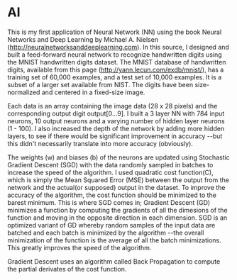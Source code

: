 # AI
This is my first application of Neural Network (NN) using the book Neural Networks and Deep Learning by Michael A. Nielsen (http://neuralnetworksanddeeplearning.com). 
In this source, I designed and built a feed-forward neural network to recognize handwritten digits using the MNIST handwritten digits dataset. The MNIST database of handwritten digits, available from this page (http://yann.lecun.com/exdb/mnist/), has a training set of 60,000 examples, and a test set of 10,000 examples. It is a subset of a larger set available from NIST. The digits have been size-normalized and centered in a fixed-size image.

Each data is an array containing the image data (28 x 28 pixels) and the corresponding output digit output[0...9]. I built a 3 layer NN with 784 input neurons, 10 output neurons and a varying number of hidden layer neurons (1 - 100). I also increased the depth of the network by adding more hidden layers, to see if there would be significant improvement in accuracy --but this didn't necessarily translate into more accuracy (obviously).

The weights (w) and biases (b) of the neurons are updated using Stochastic Gradient Descent (SGD) with the data randomly sampled in batches to increase the speed of the algorithm. I used quadratic cost function(C), which is simply the Mean Squared Error (MSE) between the output from the network and the actual(or supposed) output in the dataset. To improve the accuracy of the algorithm, the cost function should be minimized to the barest minimum. This is where SGD comes in; Gradient Descent (GD) minimizes a function by computing the gradients of all the dimesions of the function and moving in the opposite direction in each dimension. SGD is an optimized variant of GD whereby random samples of the input data are batched and each batch is minimized by the algorithm --the overall minimization of the function is the average of all the batch minimizations. This greatly improves the speed of the algorithm.

Gradient Descent uses an algorithm called Back Propagation to compute the partial derivates of the cost function. 





